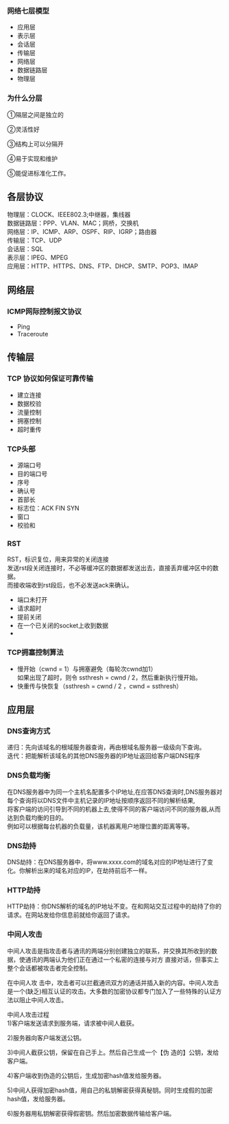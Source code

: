 ### 网络七层模型  
- 应用层  
- 表示层  
- 会话层  
- 传输层  
- 网络层  
- 数据链路层  
- 物理层  

### 为什么分层  
①隔层之间是独立的

②灵活性好

③结构上可以分隔开

④易于实现和维护

⑤能促进标准化工作。

## 各层协议
物理层：CLOCK、IEEE802.3;中继器，集线器  
数据链路层：PPP、VLAN、MAC；网桥，交换机  
网络层：IP、ICMP、ARP、OSPF、RIP、IGRP；路由器  
传输层：TCP、UDP  
会话层：SQL  
表示层：IPEG、MPEG  
应用层：HTTP、HTTPS、DNS、FTP、DHCP、SMTP、POP3、IMAP  


## 网络层  
### ICMP网际控制报文协议  
- Ping  
- Traceroute  

## 传输层  
### TCP 协议如何保证可靠传输  
- 建立连接    
- 数据校验  
- 流量控制  
- 拥塞控制  
- 超时重传  

### TCP头部  
- 源端口号  
- 目的端口号  
- 序号  
- 确认号  
- 首部长  
- 标志位：ACK FIN SYN  
- 窗口  
- 校验和  

### RST
RST，标识复位，用来异常的关闭连接  
发送rst段关闭连接时，不必等缓冲区的数据都发送出去，直接丢弃缓冲区中的数据。  
而接收端收到rst段后，也不必发送ack来确认。    

- 端口未打开  
- 请求超时  
- 提前关闭  
- 在一个已关闭的socket上收到数据  
- 

### TCP拥塞控制算法  
- 慢开始（cwnd = 1）与拥塞避免（每轮次cwnd加1）  
如果出现了超时，则令 ssthresh = cwnd / 2，然后重新执行慢开始。  
- 快重传与快恢复（ssthresh = cwnd / 2 ，cwnd = ssthresh）  


## 应用层  
### DNS查询方式  
递归：先向该域名的根域服务器查询，再由根域名服务器一级级向下查询。  
迭代：把能解析该域名的其他DNS服务器的IP地址返回给客户端DNS程序  

### DNS负载均衡  
在DNS服务器中为同一个主机名配置多个IP地址,在应答DNS查询时,DNS服务器对每个查询将以DNS文件中主机记录的IP地址按顺序返回不同的解析结果,  
将客户端的访问引导到不同的机器上去,使得不同的客户端访问不同的服务器,从而达到负载均衡的目的｡  
例如可以根据每台机器的负载量，该机器离用户地理位置的距离等等。  


### DNS劫持  
DNS劫持：在DNS服务器中，将www.xxxx.com的域名对应的IP地址进行了变化。你解析出来的域名对应的IP，在劫持前后不一样。  
### HTTP劫持  
HTTP劫持：你DNS解析的域名的IP地址不变。在和网站交互过程中的劫持了你的请求。在网站发给你信息前就给你返回了请求。

### 中间人攻击  
中间人攻击是指攻击者与通讯的两端分别创建独立的联系，并交换其所收到的数据，使通讯的两端认为他们正在通过一个私密的连接与对方 直接对话，但事实上整个会话都被攻击者完全控制。  

在中间人攻 击中，攻击者可以拦截通讯双方的通话并插入新的内容。中间人攻击是一个(缺乏)相互认证的攻击。大多数的加密协议都专门加入了一些特殊的认证方法以阻止中间人攻击。  


中间人攻击过程   
1)客户端发送请求到服务端，请求被中间人截获。  

2)服务器向客户端发送公钥。  

3)中间人截获公钥，保留在自己手上。然后自己生成一个【伪 造的】公钥，发给客户端。  

4)客户端收到伪造的公钥后，生成加密hash值发给服务器。  

5)中间人获得加密hash值，用自己的私钥解密获得真秘钥。同时生成假的加密hash值，发给服务器。  

6)服务器用私钥解密获得假密钥。然后加密数据传输给客户端。  














